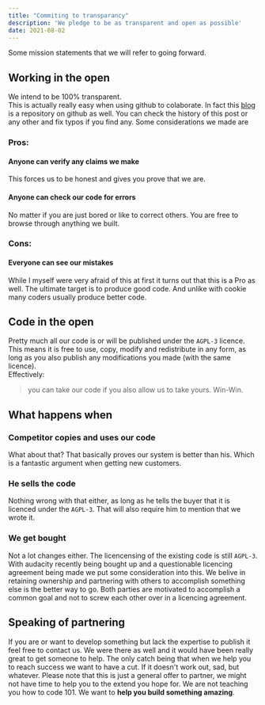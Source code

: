 ```yaml
---
title: "Commiting to transparancy"
description: 'We pledge to be as transparent and open as possible'
date: 2021-08-02
---
```


Some mission statements that we will refer to going forward. 

## Working in the open
We intend to be 100% transparent.   
This is actually really easy when using github to colaborate. In fact this [blog](https://github.com/Coflnet/Blog) is a repository on github as well. 
You can check the history of this post or any other and fix typos if you find any.
Some considerations we made are
### Pros:
#### Anyone can verify any claims we make
This forces us to be honest and gives you prove that we are.

#### Anyone can check our code for errors
No matter if you are just bored or like to correct others. You are free to browse through anything we built.

### Cons:
#### Everyone can see our mistakes
While I myself were very afraid of this at first it turns out that this is a Pro as well. 
The ultimate target is to produce good code. And unlike with cookie many coders usually produce better code.


## Code in the open
Pretty much all our code is or will be published under the `AGPL-3` licence. 
This means it is free to use, copy, modify and redistribute in any form, as long as you also publish any modifications you made (with the same licence).  
Effectively:
> you can take our code if you also allow us to take yours. Win-Win.


## What happens when
### Competitor copies and uses our code
What about that? That basically proves our system is better than his. Which is a fantastic argument when getting new customers.  

### He sells the code 
Nothing wrong with that either, as long as he tells the buyer that it is licenced under the `AGPL-3`.
That will also require him to mention that we wrote it.  

### We get bought
Not a lot changes either. The licencensing of the existing code is still `AGPL-3`.
With audacity recently being bought up and a questionable licencing agreement being made we put some consideration into this.
We belive in retaining ownership and partnering with others to accomplish something else is the better way to go.
Both parties are motivated to accomplish a common goal and not to screw each other over in a licencing agreement.

## Speaking of partnering
If you are or want to develop something but lack the expertise to publish it feel free to contact us.
We were there as well and it would have been really great to get someone to help.
The only catch being that when we help you to reach success we want to have a cut.
If it doesn't work out, sad, but whatever.
Please note that this is just a general offer to partner, we might not have time to help you to the extend you hope for.
We are not teaching you how to code 101. We want to **help you build something amazing**. 
